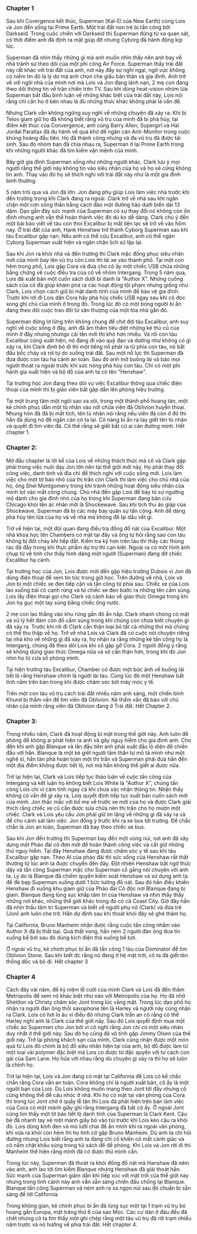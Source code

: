 ### Chapter 1

  Sau khi Covergence kết thúc, Superman (Kal-El của New Earth) cùng Lois và Jon đến sống tại Prime Earth. Một trái đất non trẻ bị tấn công bởi Darkseid. Trong cuộc chiến với Darkseid thì Superman đứng từ xa quan sát, có thời điểm anh đã định ra mặt giúp đỡ nhưng Cyborg đã hành động kịp lúc.
  
  Superman đã nhìn thấy những gì mà anh muốn nhìn thấy nên anh bay về nhà tránh sự theo dõi của một phi công Air Force. Superman thấy trái đất này rất khác với trái đất của anh, nơi này đầy sự nghi ngại, ngờ vực không có niềm tin đó là lý do mà anh chọn che giấu bản thân và gia đình. Anh trở về với ngôi nhà của mình nơi mà Lois và Jon đang lánh nạn, 2 mẹ con đang theo dõi thông tin về trận chiến trên TV. Sau khi dùng heat-vision nhóm lửa Superman bắt đầu bình luận về những khác biệt của trái đất này, Lois nói rằng chỉ cần họ ở bên nhau là đủ những thức khác không phải là vấn đề.
  
  Nhưng Clark vẫn không ngừng suy nghĩ về những chuyện đã xảy ra: Khi bị Telos giam giữ họ đã không biết rằng vũ trụ của mình đã bị phá hủy, tại điểm kết thúc của Convergence, anh cùng Barry Allen, Supergirl và Hal Jordal Parallax đã du hành về quá khứ để ngăn cản Anti-Monitor trong cuộc khủng hoảng đầu tiên. Họ đã thành công nhưng và đa vũ trụ đã được tái sinh. Sau đó nhóm bạn đã chia nhau ra, Superman ở lại Prime Earth trong khi những người khác đã tìm kiếm vận mệnh của mình.
  
  Bây giờ gia đình Superman sống như những người khác. Clark lưu ý mọi người rằng thế giới này không tin vào siêu nhân của họ và họ sẽ cũng không tin anh. Thay vào đó họ sẽ thích nghi với trái đất này như là một gia đình bình thường.
  
  5 năm trôi qua và Jon đã lớn. Jon đang phụ giúp Lois làm việc nhà trước khi đến trường trong khi Clark đang ra ngoài. Clark trở về nhà sau khi ngăn chặn một cơn sóng thần bằng cách đào một đường hào dưới biển dài 13 dặm. Dạo gần đây sức mạnh của Superman có sự thay đổi nó không còn ổn định nhưng anh vẫn thể  hoàn thành việc đó dù ko dễ dàng. Clark chú ý đến một bài báo viết về tàu con thoi Excalibur bị mất liên lạc sẽ trở về vào hôm nay. Ở trái đất của anh, Hank Henshaw trở thành Cyborg Superman sau khi tàu Excalibur gặp nạn. Nếu anh có thể cứu Excalibur, anh có thể ngăn Cyborg Superman xuất hiện và ngăn chặn lịch sử lặp lại.
  
  Sau khi Jon ra khỏi nhà và đến trường thì Clark mặc đồng phục siêu nhân mới của mình bay lên vũ trụ còn Lois thì lái xe vào thành phố. Tại một con hẻm trong phố, Lois gặp Cora và đưa cho cô ấy một chiếc USB chứa những bằng chứng về cuộc điều tra của cô về nhóm Intergang. Trong 5 năm qua, Lois đã xuất bản một cuốn sách dưới bí danh là "Author X". Những cuống sách của cô đã giúp khám phá ra các hoạt động tội phạm nhưng giống như Clark, Lois chọn cách giữ bí mật danh tính của mình để bảo vệ gia đình. Trước khi rời đi Lois dặn Cora hãy phá hủy chiếc USB ngay sau khi cô đọc xong ghi chú của mình ở trong đó. Trong lúc đó có một bóng người bí ẩn đang theo dõi cuộc trao đổi từ sân thượng của một tòa nhà gần đó.
  
  Superman đứng lơ lửng trên không chung để chờ đợi tàu Excalibur, anh suy nghĩ về cuộc sống ở đây, anh đã âm thầm tiêu diệt những kẻ thù cũ của mình ở đây nhưng nhưngx cái tên mới thì khó hơn nhiều. Và rồi con tàu Excalibur cũng xuất hiện, nó đang đi vào quỹ đạo và dường như không có gì xảy ra, khi Clark định bỏ đi thì một tiếng nổ phát ra từ phía con tàu, nó bắt đầu bốc cháy và rơi tự do xuống trái đất. Sau một nỗ lực thì Superman đã đưa được con tàu hạ cánh an toàn. Sau đó anh mở buồng lái và bảo mọi người thoát ra ngoài trước khí sức nóng phá hủy con tàu. Chỉ có một phi hành gia xuất hiện và bộ đồ của anh ta có tên "Henshaw".
  
  Tại trường học Jon đang theo dõi vụ việc Excalibur thông qua chiếc điện thoại của mình thì bị giáo viên bắt gặp dẫn lên phòng hiệu trưởng.
  
  Tại một trung tâm một ngôi sao xa xôi, trong một thành phố hoang tàn, một kẻ chinh phục dẫn một tù nhân vào nới chứa viên đã Oblivion huyền thoại. Nhung hòn đã đã bị mất tích, tên tù nhân nói rằng nếu viên đá còn ở đó thì hắn đã dùng nó để ngăn cản cô ta lại. Cô nàng bí ẩn ra tay giết tên tù nhân và quyết đi tìm viên đá. Cô thề rằng sẽ giết bất cứ ai cản đường mình. Hết chapter 1.
  
  ### Chapter 2:
  
  Mở đầu chapter là lời kể của Lois về những thách thức mà cô và Clark gặp phải trong việc nuôi dạy Jon lớn nên tại thế giới mới này. Họ phải thay đổi công việc, danh tính và địa chỉ để thích nghi với cuộc sống mới. Lois làm việc cho một tờ báo nhỏ của thị trấn còn Clark thì làm việc cho chủ nhà của họ, ông Shel Montgomery trong khi tránh những hoạt động siêu nhân của mình lọt vào mắt công chúng. Chủ nhà đến gặp Lois để bày tỏ sự ngưỡng mộ dành cho gia đình nhỏ của họ trong khi Superman đang bận cứu Chicago khỏi tên ác nhân mới là Shockewave. Sau khi tịch thu áo giáp của Shockwave, Superman đã bị các máy bay quân sự tấn công. Anh dễ dàng phá hủy tên lửa của họ và về nhà mà không để lại dấu vết gì.
  
  Trở về hiện tại, một đội quan đang điều tra đống đổ nát của Excalibur. Một nhà khoa học tên Chambers có mặt tại đây và ông tự hỏi rằng sao con tàu không bị đốt cháy khi tiếp đất. Kiểm tra kỹ hơn trên tàu thì thấy các thùng rác đã đầy trong khi thực phẩm dự trự thì cạn kiệt. Ngoài ra có một hình ảnh chụp từ vệ tinh cho thấy hình dáng một người (Superman) đang đỡ chiếc Excalibur hạ cánh.
  
  Tại trường học của Jon, Lois được mời đến gặp hiệu trưởng Dubois vì Jon đã dùng điện thoại để xem tin tức trong giờ học. Trên đường về nhà, Lois và Jon bị một chiếc xe đen tiếp cận và tấn công từ phía sau. Chiếc xe của Lois lao xuống bãi cỏ cạnh rừng và từ chiếc xe đen bước ra những tên cầm súng. Lois lấy điện thoại gọi cho Clark và cảnh báo về giao thức Omega trong khi Jon hạ gục một tay súng bằng chiếc ống nước. 
  
  2 mẹ con lao thẳng vào khu rừng gần đó ẩn nấp. Clark nhanh chóng có mặt và xử lý hết đám côn đồ cầm súng trong khi chúng còn chưa biết chuyện gì đã xảy ra. Trước khi rời đi Clark cẩn thận loại bỏ tất cả những thứ mà chúng có thể thu thập về họ. Trở về nhà Lois và Clark đã có cuộc nói chuyện riêng tại nhà kho về những gì đã xảy ra, họ nhận ra rằng những kẻ tấn công họ là Intergang, chúng đã theo dõi Lois khi cô gặp gỡ Cora. 2 người đồng ý rằng sẽ không dùng giao thức Omega nữa và sẽ cẩn thận hơn, trong khi đó Jon nhìn họ từ cửa sổ phòng mình.
  
  Tại hiện trường tàu Excalibur, Chamber có được một bức ảnh về buồng lái tiết lộ rằng Henshaw chính là người lái tàu. Cùng lúc đó một Henshaw bất tỉnh nằm trên bàn trong khi được chăm sóc bởi máy móc y tế.
  
  Trên một con tàu vũ trụ cách trái đất nhiều năm anh sáng, một chiến binh Khund bị thẩm vấn để tìm viên đã Oblivion. Kẻ thẩm vấn đã báo với chủ nhân của mình rằng viên đá Oblivion đang ở Trái đất. Hết Chapter 2.
  
### Chapter 3:

  Trong nhiều năm, Clark đã hoạt động bí mật trong thế giới này. Anh luôn đề phòng để không ai phát hiện ra anh và gây nguy hiểm cho gia đình anh. Cho đến khi anh gặp Blanque và lần đầu tiên anh phải xuất đầu lộ diện để chiến đấu với hắn. Blanque là một kẻ giết người tâm thần tự mô tả mình như một nghệ sĩ, hắn tàn phá hoàn toàn một thị trấn và Superman phải đưa hắn đến một địa điểm không được tiết lộ, nơi mà hắn không thể giết ai được nữa.
  
  Trở lại hiện tại, Clark và Lois tiếp tục thảo luận về cuộc tấn công của Intergang và kết luận họ không biết Lois White là "Author X", chúng tấn công Lois chỉ vì cảm tính ngay cả khi chưa xác nhận thông tin. Nhận thấy không có vấn đề gì xảy ra, Lois quyết định tiếp tục xuất bản cuốn sách mới của mình. Jon thắc mắc với bố mẹ về trước xe mới của họ và được Clark giải thích rằng chiếc xe cũ cần được sửa chữa nên thị trấn cho họ mượn một chiếc. Clark và Lois yêu cầu Jon phải giữ im lặng về những gì đã xảy ra và để cho cảnh sát làm việc. Jon đồng ý trước khi ra xe bus tới trường. Để chắc chắn là Jon an toàn, Superman đã bay theo chiếc xe bus. 
  
  Sau khi Jon đến trường thì Superman bay đến một vùng núi, nơi anh đã xây dựng một Pháo đài cô đơn mới để hoàn thành công việc và cất giữ những thứ nguy hiểm. Tại đây Henshaw đang được chăm sóc y tế sau khi tàu Excalibur gặp nạn. Theo AI của pháo đài thì sức sống của Henshaw rất thất thường từ lúc anh ta được chuyển đến đây. Đột nhiên Henshaw bất ngờ thức dậy và tấn công Superman mặc cho Superman cố gắng nói chuyện với anh ta. Lý do là Blanque đã chiếm quyền kiểm soát Henshaw và sử dụng anh ta để đè bẹp Superman xuống dưới 1 bức tường đổ nát. Sau đó hắn điều khiển Henshaw đi xuống khu giam giữ của Pháo đài Cô độc nơi Blanque đang bị giam. Blanque đang lùng sục khắp tâm trí của Henshaw và nhìn thấy thấy những nơi khác, những thế giới khác trong đó có cả Coast City. Giờ đây hắn đã nhìn thấu tâm trí Superman và biết về người phụ nữ (Clark) và đứa trẻ (Jon) anh luôn che trở. Hắn dự định sau khi thoát khỏi đây sẽ ghé thăm họ.
  
  Tại California, Bruno Manheim nhận được rằng cuộc tấn công nhắm vào Author X đã bị thất bại. Quá thất vọng, hắn ném 2 người đàn ông đưa tin xuống bể bơi sau đó dùng kích điện thả xuống bể bơi.
  
  Ở ngoài vũ trụ, kẻ chinh phục bí ẩn đã tần công 1 tàu của Dominator để tìm Oblivion Stone. Sau khi biết đc rằng nó đang ở hệ mặt trời, cô ta đã giết tên thống đốc và bỏ đi. Hết chapter 3
  
  ### Chapter 4
  
  Cách đây vài năm, để kỷ niệm lễ cưới của mình Clark và Lois đã đến thăm Metropolis để xem nó khác biệt như nào với Metropolis của họ. Họ đã nhờ Sheldon và Christy chăm sóc Jont trong lúc vắng mặt. Trong lúc dạo phố họ nhận ra người đàn ông thổi saxophone tên là Harley và người này cũng nhận ra Clark. Lois có hơi lo âu vì điều đó nhưng Clark trấn an cô rằng có thể Harley nghĩ anh là Clark của thế giới này. Sau đó Lois quyết định mua một chiếc áo Supermen cho Jon bởi vì cô nghĩ rằng Jon chỉ có một siêu nhân duy nhất ở thế giới này. Sau đó họ cũng đã vô tình gặp Jimmy Olsen của thế giới này. Trở lại phòng khách sạn của mình, Clark cũng nhận được một món quà từ Lois đó chính là bộ đồ siêu nhân hiện tại của anh, bộ đồ được làm từ một loại vải polymer đặc biệt mà Lois có được từ đặc quyền với tư cách con gái của Sam Lane. Họ hứa với nhau rằng dù chuyện gì xảy ra thì họ sẽ luôn là chính họ.
  
  Trở lại hiện tại, Lois và Jon đang có mặt tại California để Lois có kể chắc chắn rằng Cora vẫn an toàn. Cora không chỉ là người xuất bản, cô ấy là một người bạn của Lois. Dù Lois không muốn mang theo Jont tới đây nhưng cô cũng không thể để cậu nhóc ở nhà. Khi họ có mặt tại văn phòng của Cora thì trong lúc Jont chờ ở quầy lễ tân thì Lois đã phát hiện trên bàn làm việc của Cora có một mảnh giấy ghi rằng Intergang đã bắt cô ấy. Ở ngoài Jont cũng tìm thấy một tờ báo tiết lộ danh tính của Superman là Clark Kent. Cậu bé đã nhanh tay xé một mảnh giấy bỏ vào túi trước khi Lois kéo cậu ra khỏi đó. Lois dùng kính đen và mũ lưỡi chai để ẩn mình khi ra ngoài văn phòng, khi vừa ra khỏi con hẻm thì họ tình cờ gặp Bruno Manheim. Dù anh ta chỉ hỏi đường nhưng Lois biết rằng anh ta đang chỉ cố khiến cô mất cảnh giác và cô nắm chặt khẩu súng trong túi xách để đề phòng. Khi Lois và Jon rời đi thì Manheim thể hiện rằng mình đã có được thứ mình cần.
  
  Trong lúc này, Superman đã thoát ra khỏi đống đổ nát mà Hanshaw đã ném vào anh, anh lao tới tìm kiếm Blanque nhưng Henshaw đã giải thoát hắn. Sức mạnh của Superman giảm dần khi tiếp xúc với mặt trời của thế giới này nhưng trong tình cảnh này anh vẫn sẵn sàng chiến đấu chống lại Blanque. Blanque tấn công Superman và ném anh ra xa ngọn núi sau đó chuẩn bị sẵn sàng để tới California.
  
  Trong không gian, kẻ chinh phục bí ẩn đã lùng sục một tại 1 trạm vũ trụ bỏ hoang gần Europa, mặt trăng thứ 6 của sao Mọc. Các cư dân ở đâu đều đã chết nhưng cô ta tìm thấy một ghi chép rằng một tàu vũ trụ đã rời trạm nhiều năm trước và nó hướng về phía trái đất. Hết chapter 4.
  
  
  
  
  
